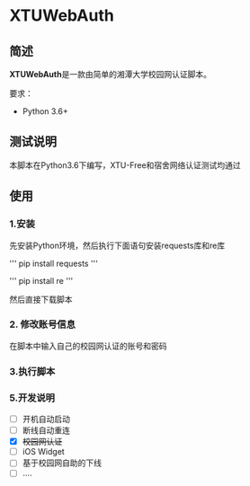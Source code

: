 # XTUWebAuth

## 简述

**XTUWebAuth**是一款由简单的湘潭大学校园网认证脚本。

要求：

* Python 3.6+

## 测试说明

本脚本在Python3.6下编写，XTU-Free和宿舍网络认证测试均通过

## 使用

### 1.安装

先安装Python环境，然后执行下面语句安装requests库和re库

'''
pip install requests
'''

'''
pip install re
'''

然后直接下载脚本

### 2. 修改账号信息

在脚本中输入自己的校园网认证的账号和密码

### 3.执行脚本

### 5.开发说明

- [ ] 开机自动启动
- [ ] 断线自动重连
- [x] ~~校园网认证~~
- [ ] iOS Widget
- [ ] 基于校园网自助的下线
- [ ] ....
